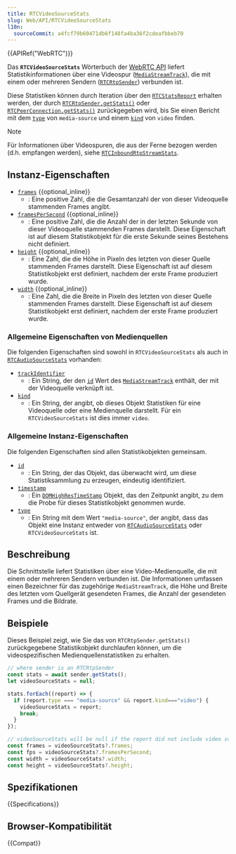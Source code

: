 ```yaml
---
title: RTCVideoSourceStats
slug: Web/API/RTCVideoSourceStats
l10n:
  sourceCommit: a4fcf79b60471db6f148fa4ba36f2cdeafbbeb70
---
```


{{APIRef("WebRTC")}}

Das **`RTCVideoSourceStats`** Wörterbuch der [WebRTC API](/de/docs/Web/API/WebRTC_API) liefert Statistikinformationen über eine Videospur ([`MediaStreamTrack`](/de/docs/Web/API/MediaStreamTrack)), die mit einem oder mehreren Sendern ([`RTCRtpSender`](/de/docs/Web/API/RTCRtpSender)) verbunden ist.

Diese Statistiken können durch Iteration über den [`RTCStatsReport`](/de/docs/Web/API/RTCStatsReport) erhalten werden, der durch [`RTCRtpSender.getStats()`](/de/docs/Web/API/RTCRtpSender/getStats) oder [`RTCPeerConnection.getStats()`](/de/docs/Web/API/RTCPeerConnection/getStats) zurückgegeben wird, bis Sie einen Bericht mit dem [`type`](/de/docs/Web/API/RTCVideoSourceStats/type) von `media-source` und einem [`kind`](/de/docs/Web/API/RTCVideoSourceStats/kind) von `video` finden.

> [!NOTE]
> Für Informationen über Videospuren, die aus der Ferne bezogen werden (d.h. empfangen werden), siehe [`RTCInboundRtpStreamStats`](/de/docs/Web/API/RTCInboundRtpStreamStats).

## Instanz-Eigenschaften

- [`frames`](/de/docs/Web/API/RTCVideoSourceStats/frames) {{optional_inline}}
  - : Eine positive Zahl, die die Gesamtanzahl der von dieser Videoquelle stammenden Frames angibt.
- [`framesPerSecond`](/de/docs/Web/API/RTCVideoSourceStats/framesPerSecond) {{optional_inline}}
  - : Eine positive Zahl, die die Anzahl der in der letzten Sekunde von dieser Videoquelle stammenden Frames darstellt.
    Diese Eigenschaft ist auf diesem Statistikobjekt für die erste Sekunde seines Bestehens nicht definiert.
- [`height`](/de/docs/Web/API/RTCVideoSourceStats/height) {{optional_inline}}
  - : Eine Zahl, die die Höhe in Pixeln des letzten von dieser Quelle stammenden Frames darstellt.
    Diese Eigenschaft ist auf diesem Statistikobjekt erst definiert, nachdem der erste Frame produziert wurde.
- [`width`](/de/docs/Web/API/RTCVideoSourceStats/width) {{optional_inline}}
  - : Eine Zahl, die die Breite in Pixeln des letzten von dieser Quelle stammenden Frames darstellt.
    Diese Eigenschaft ist auf diesem Statistikobjekt erst definiert, nachdem der erste Frame produziert wurde.

### Allgemeine Eigenschaften von Medienquellen

Die folgenden Eigenschaften sind sowohl in `RTCVideoSourceStats` als auch in [`RTCAudioSourceStats`](/de/docs/Web/API/RTCAudioSourceStats) vorhanden: <!-- RTCMediaSourceStats  -->

- [`trackIdentifier`](/de/docs/Web/API/RTCVideoSourceStats/trackIdentifier)
  - : Ein String, der den [`id`](/de/docs/Web/API/MediaStreamTrack/id) Wert des [`MediaStreamTrack`](/de/docs/Web/API/MediaStreamTrack) enthält, der mit der Videoquelle verknüpft ist.
- [`kind`](/de/docs/Web/API/RTCVideoSourceStats/kind)
  - : Ein String, der angibt, ob dieses Objekt Statistiken für eine Videoquelle oder eine Medienquelle darstellt. Für ein `RTCVideoSourceStats` ist dies immer `video`.

### Allgemeine Instanz-Eigenschaften

Die folgenden Eigenschaften sind allen Statistikobjekten gemeinsam. <!-- RTCStats -->

- [`id`](/de/docs/Web/API/RTCVideoSourceStats/id)
  - : Ein String, der das Objekt, das überwacht wird, um diese Statistiksammlung zu erzeugen, eindeutig identifiziert.
- [`timestamp`](/de/docs/Web/API/RTCVideoSourceStats/timestamp)
  - : Ein [`DOMHighResTimeStamp`](/de/docs/Web/API/DOMHighResTimeStamp) Objekt, das den Zeitpunkt angibt, zu dem die Probe für dieses Statistikobjekt genommen wurde.
- [`type`](/de/docs/Web/API/RTCVideoSourceStats/type)
  - : Ein String mit dem Wert `"media-source"`, der angibt, dass das Objekt eine Instanz entweder von [`RTCAudioSourceStats`](/de/docs/Web/API/RTCAudioSourceStats) oder `RTCVideoSourceStats` ist.

## Beschreibung

Die Schnittstelle liefert Statistiken über eine Video-Medienquelle, die mit einem oder mehreren Sendern verbunden ist.
Die Informationen umfassen einen Bezeichner für das zugehörige `MediaStreamTrack`, die Höhe und Breite des letzten vom Quellgerät gesendeten Frames, die Anzahl der gesendeten Frames und die Bildrate.

## Beispiele

Dieses Beispiel zeigt, wie Sie das von `RTCRtpSender.getStats()` zurückgegebene Statistikobjekt durchlaufen können, um die videospezifischen Medienquellenstatistiken zu erhalten.

```js
// where sender is an RTCRtpSender
const stats = await sender.getStats();
let videoSourceStats = null;

stats.forEach((report) => {
  if (report.type === "media-source" && report.kind==="video") {
    videoSourceStats = report;
    break;
  }
});

// videoSourceStats will be null if the report did not include video source stats
const frames = videoSourceStats?.frames;
const fps = videoSourceStats?.framesPerSecond;
const width = videoSourceStats?.width;
const height = videoSourceStats?.height;
```

## Spezifikationen

{{Specifications}}

## Browser-Kompatibilität

{{Compat}}
